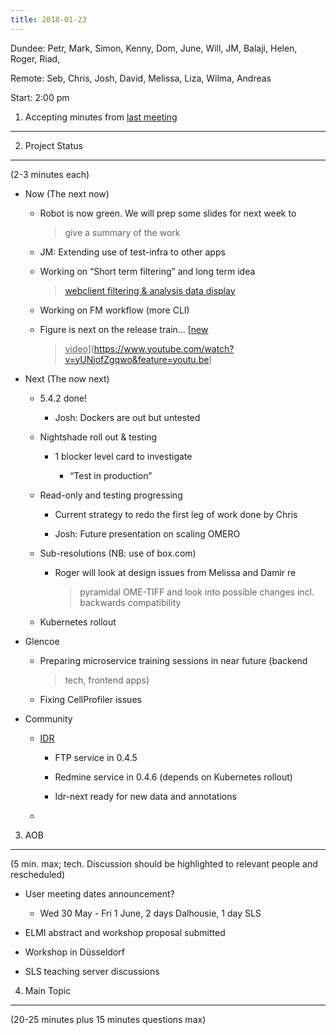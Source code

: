 ```yaml
---
title: 2018-01-23
---
```


Dundee: Petr, Mark, Simon, Kenny, Dom, June, Will, JM, Balaji, Helen,
Roger, Riad,

Remote: Seb, Chris, Josh, David, Melissa, Liza, Wilma, Andreas

Start: 2:00 pm

1. Accepting minutes from [<u>last meeting</u>](https://docs.google.com/document/d/1aSwkfPWPUgzGDqBxiaobd7PfrJc6E9FSJZr2ulh4uWA/edit)
-------------------------------------------------------------------------------------------------------------------------------------

2. Project Status
-----------------

(2-3 minutes each)

-   Now (The next now)

    -   Robot is now green. We will prep some slides for next week to
        > give a summary of the work

    -   JM: Extending use of test-infra to other apps

    -   Working on “Short term filtering” and long term idea
        > [<u>webclient filtering & analysis data
        > display</u>](https://github.com/openmicroscopy/design/issues/82)

    -   Working on FM workflow (more CLI)

    -   Figure is next on the release train… [<u>new
        > video</u>](https://www.youtube.com/watch?v=yUNjofZgqwo&feature=youtu.be)

-   Next (The now next)

    -   5.4.2 done!

        -   Josh: Dockers are out but untested

    -   Nightshade roll out & testing

        -   1 blocker level card to investigate

            -   “Test in production”

    -   Read-only and testing progressing

        -   Current strategy to redo the first leg of work done by Chris

        -   Josh: Future presentation on scaling OMERO

    -   Sub-resolutions (NB: use of box.com)

        -   Roger will look at design issues from Melissa and Damir re
            > pyramidal OME-TIFF and look into possible changes incl.
            > backwards compatibility

    -   Kubernetes rollout

-   Glencoe

    -   Preparing microservice training sessions in near future (backend
        > tech, frontend apps)

    -   Fixing CellProfiler issues

-   Community

    -   [<u>IDR</u>](https://trello.com/b/3hRu3hfw/idr-045)

        -   FTP service in 0.4.5

        -   Redmine service in 0.4.6 (depends on Kubernetes rollout)

        -   Idr-next ready for new data and annotations

    -   

3. AOB
------

(5 min. max; tech. Discussion should be highlighted to relevant people
and rescheduled)

-   User meeting dates announcement?

    -   Wed 30 May - Fri 1 June, 2 days Dalhousie, 1 day SLS

-   ELMI abstract and workshop proposal submitted

-   Workshop in Düsseldorf

-   SLS teaching server discussions

4. Main Topic
-------------

(20-25 minutes plus 15 minutes questions max)
